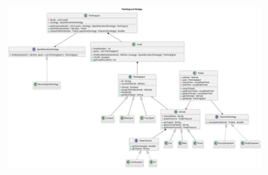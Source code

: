 ![alt text](bLRRSjem47ttL-Yjq8GVO5ecBZW94nKysAMJHs44qI1iHf9fc4x_lIjRjWM-03nXxLewv-nPhP-a8aAbU-uuYYbEaK_4ZiLRX1E59bIoRUmuNz3tvXz4_FblRu62-Q_5s0iwCbcigDYG24v8_b0H9Ac0_tyT1By7jAKgW8KF8hQqrqT3j4xI5QTLD3mTya2W1C1p_ZbEn8cKQ9piLwbKB8aHsnyutTDOIViCa-Sjs-ATz9RU.svg)